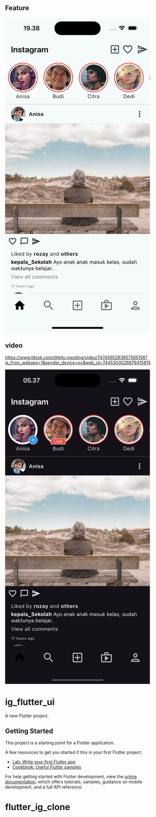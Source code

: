 ## Feature

![alt text](<Simulator Screenshot - iPhone 16 - 2025-02-23 at 19.38.52.png>)

## video

https://www.tiktok.com/@kito.ngoding/video/7474595263957585158?is_from_webapp=1&sender_device=pc&web_id=7445303026879415815

![alt text](<Simulator Screenshot - iPhone 16 - 2025-02-24 at 05.37.25.png>)

# ig_flutter_ui

A new Flutter project.

## Getting Started

This project is a starting point for a Flutter application.

A few resources to get you started if this is your first Flutter project:

- [Lab: Write your first Flutter app](https://docs.flutter.dev/get-started/codelab)
- [Cookbook: Useful Flutter samples](https://docs.flutter.dev/cookbook)

For help getting started with Flutter development, view the
[online documentation](https://docs.flutter.dev/), which offers tutorials,
samples, guidance on mobile development, and a full API reference.

# flutter_ig_clone
